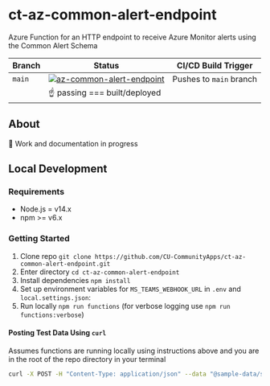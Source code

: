 # ct-az-common-alert-endpoint

Azure Function for an HTTP endpoint to receive Azure Monitor alerts using the Common Alert Schema

| Branch | Status | CI/CD Build Trigger |
| --- | --- | --- |
| `main` | [![az-common-alert-endpoint](https://github.com/CU-CommunityApps/ct-az-common-alert-endpoint/actions/workflows/build-and-deploy.yml/badge.svg)](https://github.com/CU-CommunityApps/ct-az-common-alert-endpoint/actions/workflows/build-and-deploy.yml) | Pushes to `main` branch |
| | :point_up: passing === built/deployed | |

## About

:construction: Work and documentation in progress

## Local Development

### Requirements

- Node.js = v14.x
- npm >= v6.x

### Getting Started

1. Clone repo `git clone https://github.com/CU-CommunityApps/ct-az-common-alert-endpoint.git`
1. Enter directory `cd ct-az-common-alert-endpoint`
1. Install dependencies `npm install`
1. Set up environment variables for `MS_TEAMS_WEBHOOK_URL` in `.env` and `local.settings.json`:
1. Run locally `npm run functions` (for verbose logging use `npm run functions:verbose`)

#### Posting Test Data Using `curl`

Assumes functions are running locally using instructions above and you are in the root of the repo directory in your terminal

```bash
curl -X POST -H "Content-Type: application/json" --data "@sample-data/service-health-alert.json" http://localhost:7071/api/alertEndpoint
```
